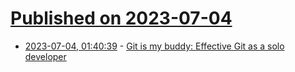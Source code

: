 # [Published on 2023-07-04](index.md)

* [2023-07-04, 01:40:39](https://lobste.rs/s/2npnnw/git_is_my_buddy_effective_git_as_solo) - [Git is my buddy: Effective Git as a solo developer](https://mikkel.ca/blog/git-is-my-buddy-effective-solo-developer/)
